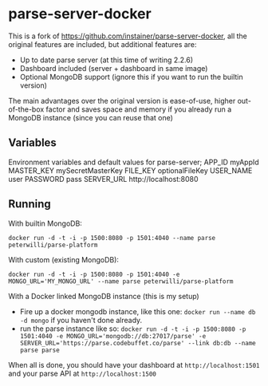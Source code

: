 # parse-server-docker
This is a fork of https://github.com/instainer/parse-server-docker, all the original features are included, but additional features are:

- Up to date parse server (at this time of writing 2.2.6)
- Dashboard included (server + dashboard in same image)
- Optional MongoDB support (ignore this if you want to run the builtin version)

The main advantages over the original version is ease-of-use, higher out-of-the-box factor and saves space and memory if you already run a MongoDB instance (since you can reuse that one)

## Variables
Environment variables and default values for parse-server;
APP_ID myAppId
MASTER_KEY mySecretMasterKey
FILE_KEY optionalFileKey
USER_NAME user
PASSWORD pass
SERVER_URL http://localhost:8080

## Running

With builtin MongoDB:

`docker run -d -t -i -p 1500:8080 -p 1501:4040 --name parse peterwilli/parse-platform`

With custom (existing MongoDB):

`docker run -d -t -i -p 1500:8080 -p 1501:4040 -e MONGO_URL='MY_MONGO_URL' --name parse peterwilli/parse-platform`

With a Docker linked MongoDB instance (this is my setup)

 - Fire up a docker mongodb instance, like this one: `docker run --name db -d mongo` if you haven't done already.
 - run the parse instance like so: `docker run -d -t -i -p 1500:8080 -p 1501:4040 -e MONGO_URL='mongodb://db:27017/parse' -e SERVER_URL='https://parse.codebuffet.co/parse' --link db:db --name parse parse`

When all is done, you should have your dashboard at `http://localhost:1501` and your parse API at `http://localhost:1500`

